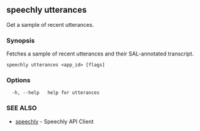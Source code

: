 ## speechly utterances

Get a sample of recent utterances.

### Synopsis

Fetches a sample of recent utterances and their SAL-annotated transcript.

```
speechly utterances <app_id> [flags]
```

### Options

```
  -h, --help   help for utterances
```

### SEE ALSO

* [speechly](speechly.md)	 - Speechly API Client

